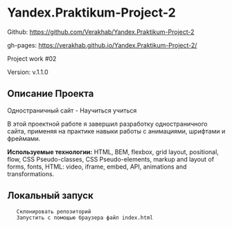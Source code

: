 # Yandex.Praktikum-Project-2

Github: https://github.com/Verakhab/Yandex.Praktikum-Project-2

gh-pages: https://verakhab.github.io/Yandex.Praktikum-Project-2/

Project work #02

Version: v.1.1.0

## Описание Проекта

Одностраничный сайт - Научиться учиться

В этой проектной работе я завершил разработку одностраничного сайта, применяя на практике навыки работы с анимациями, шрифтами и фреймами.

__Используемые технологии:__ HTML, BEM, flexbox, grid layout, positional, flow, CSS Pseudo-classes, CSS Pseudo-elements, markup and layout of forms, fonts, HTML: video, iframe, embed, API, animations and transformations.

## Локальный запуск
  ```
     Склонировать репозиторий
     Запустить с помощью браузера файл index.html
  ```
  